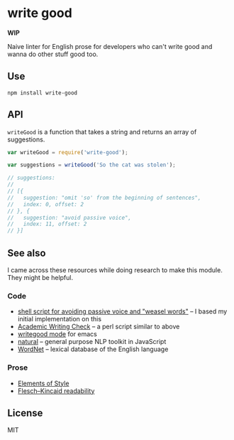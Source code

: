 # write good

**WIP**

Naive linter for English prose for developers who can't write good and wanna do other stuff good too.


## Use

```shell
npm install write-good
```


## API

`writeGood` is a function that takes a string and returns an array of suggestions.

```javascript
var writeGood = require('write-good');

var suggestions = writeGood('So the cat was stolen');

// suggestions:
//
// [{
//   suggestion: "omit 'so' from the beginning of sentences",
//   index: 0, offset: 2
// }, {
//   suggestion: "avoid passive voice",
//   index: 11, offset: 2
// }]
```


## See also

I came across these resources while doing research to make this module.
They might be helpful.

### Code

* [shell script for avoiding passive voice and "weasel words"](http://matt.might.net/articles/shell-scripts-for-passive-voice-weasel-words-duplicates/) – I based my initial implementation on this
* [Academic Writing Check](https://github.com/devd/Academic-Writing-Check) – a perl script similar to above
* [writegood mode](https://github.com/bnbeckwith/writegood-mode) for emacs
* [natural](https://github.com/NaturalNode/natural) – general purpose NLP toolkit in JavaScript
* [WordNet](http://wordnet.princeton.edu/) – lexical database of the English language

### Prose

* [Elements of Style](http://www.bartleby.com/141/)
* [Flesch–Kincaid readability](http://en.wikipedia.org/wiki/Flesch%E2%80%93Kincaid_readability_test)

## License
MIT
